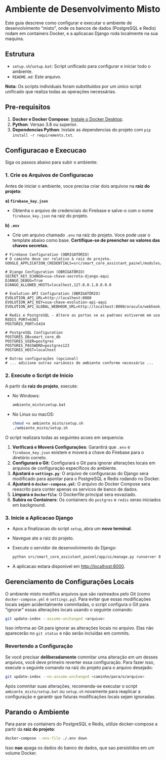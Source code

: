 # Ambiente de Desenvolvimento Misto

Este guia descreve como configurar e executar o ambiente de desenvolvimento "misto", onde os bancos de dados (PostgreSQL e Redis) rodam em containers Docker, e a aplicacao Django roda localmente na sua maquina.

## Estrutura

- `setup.sh`/`setup.bat`: Script unificado para configurar e iniciar todo o ambiente.
- `README.md`: Este arquivo.

**Nota:** Os scripts individuais foram substituídos por um único script unificado que realiza todas as operações necessárias.

## Pre-requisitos

1.  **Docker e Docker Compose**: [Instale o Docker Desktop](https://www.docker.com/products/docker-desktop).
2.  **Python**: Versao 3.8 ou superior.
3.  **Dependencias Python**: Instale as dependencias do projeto com `pip install -r requirements.txt`.

## Configuracao e Execucao

Siga os passos abaixo para subir o ambiente:

### 1. Crie os Arquivos de Configuracao

Antes de iniciar o ambiente, voce precisa criar dois arquivos na **raiz do projeto**:

**a) `firebase_key.json`**

- Obtenha o arquivo de credenciais do Firebase e salve-o com o nome `firebase_key.json` na raiz do projeto.

**b) `.env`**

- Crie um arquivo chamado `.env` na raiz do projeto. Voce pode usar o template abaixo como base. **Certifique-se de preencher os valores das chaves secretas.**

```env
# Firebase Configuration (OBRIGATÓRIO)
# O caminho deve ser relativo à raiz do projeto.
GOOGLE_APPLICATION_CREDENTIALS=src/smart_core_assistant_painel/modules/initial_loading/utils/keys/firebase_config/firebase_key.json

# Django Configuration (OBRIGATÓRIO)
SECRET_KEY_DJANGO=sua-chave-secreta-django-aqui
DJANGO_DEBUG=True
DJANGO_ALLOWED_HOSTS=localhost,127.0.0.1,0.0.0.0

# Evolution API Configuration (OBRIGATÓRIO)
EVOLUTION_API_URL=http://localhost:8080
EVOLUTION_API_KEY=sua-chave-evolution-api-aqui
EVOLUTION_API_GLOBAL_WEBHOOK_URL=http://localhost:8000/oraculo/webhook_whatsapp/

# Redis e PostgreSQL - Altere as portas se as padroes estiverem em uso
REDIS_PORT=6381
POSTGRES_PORT=5434

# PostgreSQL Configuration
POSTGRES_DB=smart_core_db
POSTGRES_USER=postgres
POSTGRES_PASSWORD=postgres123
POSTGRES_HOST=localhost

# Outras configurações (opcional)
# ... adicione outras variáveis de ambiente conforme necessário ...
```

### 2. Execute o Script de Inicio

A partir da **raiz do projeto**, execute:

- No Windows:
  ```bash
  ambiente_misto\setup.bat
  ```
- No Linux ou macOS:
  ```bash
  chmod +x ambiente_misto/setup.sh
  ./ambiente_misto/setup.sh
  ```

O script realizara todas as seguintes acoes em sequencia:

1.  **Verificará e Moverá Configurações**: Garantirá que `.env` e `firebase_key.json` existem e moverá a chave do Firebase para o diretório correto.
2.  **Configurará o Git**: Configurará o Git para ignorar alterações locais em arquivos de configuração específicos do ambiente.
3.  **Ajustará o `settings.py`**: O arquivo de configuracao do Django sera modificado para apontar para o PostgreSQL e Redis rodando no Docker.
4.  **Ajustará o `docker-compose.yml`**: O arquivo do Docker Compose sera reescrito para conter apenas os servicos de banco de dados.
5.  **Limpara o `Dockerfile`**: O Dockerfile principal sera esvaziado.
6.  **Subira os Containers**: Os containers do `postgres` e `redis` serao iniciados em background.

### 3. Inicie a Aplicacao Django

- Apos a finalizacao do script `setup`, abra um **novo terminal**.
- Navegue ate a raiz do projeto.
- Execute o servidor de desenvolvimento do Django:

  ```bash
  python src/smart_core_assistant_painel/app/ui/manage.py runserver 0.0.0.0:8000
  ```

- A aplicacao estara disponivel em [http://localhost:8000](http://localhost:8000).

## Gerenciamento de Configurações Locais

O ambiente misto modifica arquivos que são rastreados pelo Git (como `docker-compose.yml` e `settings.py`). Para evitar que essas modificações locais sejam acidentalmente commitadas, o script configura o Git para "ignorar" essas alterações locais usando o seguinte comando:

```bash
git update-index --assume-unchanged <arquivo>
```

Isso informa ao Git para ignorar as alterações locais no arquivo. Elas não aparecerão no `git status` e não serão incluídas em commits.

### Revertendo a Configuração

Se você precisar **deliberadamente** commitar uma alteração em um desses arquivos, você deve primeiro reverter essa configuração. Para fazer isso, execute o seguinte comando na raiz do projeto para o arquivo desejado:

```bash
git update-index --no-assume-unchanged <caminho/para/o/arquivo>
```

Após commitar suas alterações, recomenda-se executar o script `ambiente_misto/setup.bat` ou `setup.sh` novamente para reaplicar a configuração e garantir que futuras modificações locais sejam ignoradas.

## Parando o Ambiente

Para parar os containers do PostgreSQL e Redis, utilize docker-compose a partir da **raiz do projeto**:

```bash
docker-compose --env-file ./.env down
```

Isso **nao** apaga os dados do banco de dados, que sao persistidos em um volume Docker.